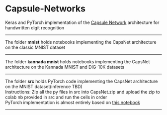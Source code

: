 # Capsule-Networks

Keras and PyTorch implementation of the [Capsule Network](https://arxiv.org/pdf/1710.09829.pdf) architecture for handwritten digit recognition

-------------------------------------------------------------------------------------------------------------------------------------------------------------------------------

The folder <b>mnist</b> holds notebooks implementing the CapsNet architecture on the classic MNIST dataset

-------------------------------------------------------------------------------------------------------------------------------------------------------------------------------

The folder <b>kannada mnist</b> holds notebooks implementing the CapsNet architecture on the Kannada MNIST and DIG-10K datasets

-------------------------------------------------------------------------------------------------------------------------------------------------------------------------------

The folder <b>src</b> holds PyTorch code implementing the CapsNet architecture on the MNIST dataset(inference TBD)<br>
Instructions: Zip all the py files in src into CapsNet.zip and upload the zip to colab nb provided in src and run the cells in order<br>
PyTorch implementation is almost entirely based on [this notebook](https://github.com/cezannec/capsule_net_pytorch/blob/master/Capsule_Network.ipynb)

-------------------------------------------------------------------------------------------------------------------------------------------------------------------------------
